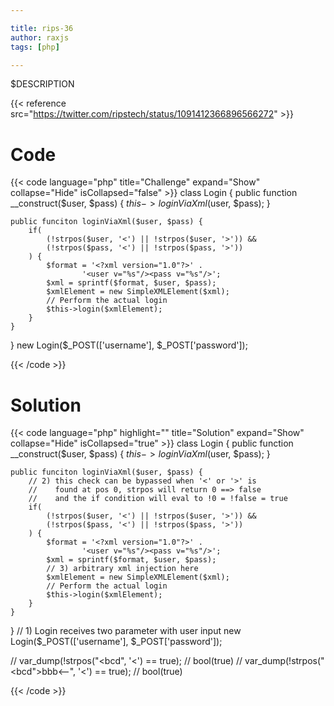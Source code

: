 ```yaml
---

title: rips-36
author: raxjs
tags: [php]

---
```


$DESCRIPTION

<!--more-->
{{< reference src="https://twitter.com/ripstech/status/1091412366896566272" >}}

# Code
{{< code language="php"  title="Challenge" expand="Show" collapse="Hide" isCollapsed="false" >}}
class Login {
    public function __construct($user, $pass) {
        $this->loginViaXml($user, $pass);
    }

    public funciton loginViaXml($user, $pass) {
        if(
            (!strpos($user, '<') || !strpos($user, '>')) &&
            (!strpos($pass, '<') || !strpos($pass, '>')) 
        ) {
            $format = '<?xml version="1.0"?>' .
                    '<user v="%s"/><pass v="%s"/>';
            $xml = sprintf($format, $user, $pass);
            $xmlElement = new SimpleXMLElement($xml);
            // Perform the actual login
            $this->login($xmlElement);
        }
    }
}
new Login($_POST(['username'], $_POST['password']);

{{< /code >}}

# Solution
{{< code language="php" highlight="" title="Solution" expand="Show" collapse="Hide" isCollapsed="true" >}}
class Login {
    public function __construct($user, $pass) {
        $this->loginViaXml($user, $pass);
    }

    public funciton loginViaXml($user, $pass) {
        // 2) this check can be bypassed when '<' or '>' is
        //    found at pos 0, strpos will return 0 ==> false
        //    and the if condition will eval to !0 = !false = true
        if(
            (!strpos($user, '<') || !strpos($user, '>')) &&
            (!strpos($pass, '<') || !strpos($pass, '>')) 
        ) {
            $format = '<?xml version="1.0"?>' .
                    '<user v="%s"/><pass v="%s"/>';
            $xml = sprintf($format, $user, $pass);
            // 3) arbitrary xml injection here
            $xmlElement = new SimpleXMLElement($xml);
            // Perform the actual login
            $this->login($xmlElement);
        }
    }
}
// 1) Login receives two parameter with user input
new Login($_POST(['username'], $_POST['password']);



// var_dump(!strpos("<bcd", '<') == true);
// bool(true)
// var_dump(!strpos("<bcd\"><aaa>bbb</aaa><--", '<') == true);
// bool(true)


{{< /code >}}